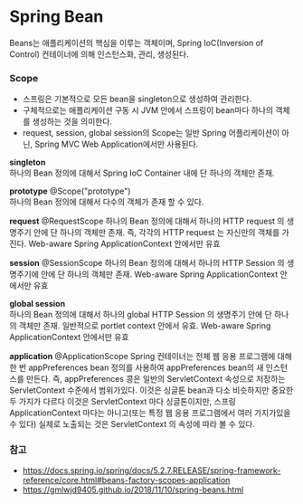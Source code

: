 # Spring Bean

Beans는 애플리케이션의 핵심을 이루는 객체이며, Spring IoC(Inversion of Control) 컨테이너에 의해 인스턴스화, 관리, 생성된다.


### Scope
* 스프링은 기본적으로 모든 bean을 singleton으로 생성하여 관리한다.
* 구체적으로는 애플리케이션 구동 시 JVM 안에서 스프링이 bean마다 하나의 객체를 생성하는 것을 의미한다.
* request, session, global session의 Scope는 일반 Spring 어플리케이션이 아닌, Spring MVC Web Application에서만 사용된다.

**singleton**  
하나의 Bean 정의에 대해서 Spring IoC Container 내에 단 하나의 객체만 존재.


**prototype** @Scope("prototype")    
하나의 Bean 정의에 대해서 다수의 객체가 존재 할 수 있다.


**request**  @RequestScope
하나의 Bean 정의에 대해서 하나의 HTTP request 의 생명주기 안에 단 하나의 객체만 존재.
즉, 각각의 HTTP request 는 자신만의 객체를 가진다.
Web-aware Spring ApplicationContext 안에서만 유효


**session**  @SessionScope
하나의 Bean 정의에 대해서 하나의 HTTP Session 의 생명주기에 안에 단 하나의 객체만 존재.
Web-aware Spring ApplicationContext 안에서만 유효


**global session**    
하나의 Bean 정의에 대해서 하나의 global HTTP Session 의 생명주기 안에 단 하나의 객체만 존재.
일반적으로 portlet context 안에서 유효.
Web-aware Spring ApplicationContext 안에서만 유효

**application** @ApplicationScope
Spring 컨테이너는 전체 웹 응용 프로그램에 대해 한 번 appPreferences bean 정의를 사용하여 appPreferences bean의 새 인스턴스를 만든다.
즉, appPreferences 콩은 일반의 ServletContext 속성으로 저장하는 ServletContext 수준에서 범위가있다. 
이것은 싱글톤 bean과 다소 비슷하지만 중요한 두 가지가 다르다
이것은 ServletContext 마다 싱글톤이지만, 스프링 ApplicationContext 마다는 아니고(또는 특정 웹 응용 프로그램에서 여러 가지가있을 수 있다) 실제로 노출되는 것은 ServletContext 의 속성에 따라 볼 수 있다.


### 참고
* https://docs.spring.io/spring/docs/5.2.7.RELEASE/spring-framework-reference/core.html#beans-factory-scopes-application
* https://gmlwjd9405.github.io/2018/11/10/spring-beans.html
